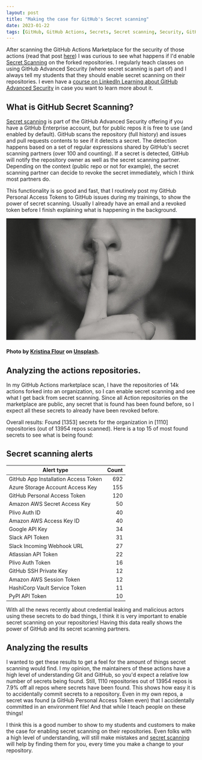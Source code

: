 ```yaml
---
layout: post
title: "Making the case for GitHub's Secret scanning"
date: 2023-01-22
tags: [GitHub, GitHub Actions, Secrets, Secret scanning, Security, GitHub Advanced Security, Advanced Security, DevSecOps]
---
```


After scanning the GitHub Actions Marketplace for the security of those actions (read that post [here](/blog/2022/09/18/Analysing-the-GitHub-marketplace)) I was curious to see what happens if I'd enable [Secret Scanning](https://docs.github.com/en/code-security/secret-scanning/about-secret-scanning) on the forked repositories. I regularly teach classes on using GitHub Advanced Security (where secret scanning is part of) and I always tell my students that they should enable secret scanning on their repositories. I even have a [course on LinkedIn Learning about GitHub Advanced Security](https://www.linkedin.com/learning/github-advanced-security/github-advanced-security?autoplay=true) in case you want to learn more about it.

## What is GitHub Secret Scanning?
[Secret scanning](https://docs.github.com/en/code-security/secret-scanning/about-secret-scanning) is part of the GitHub Advanced Security offering if you have a GitHub Enterprise account, but for public repos it is free to use (and enabled by default). GitHub scans the repository (full history) and issues and pull requests contents to see if it detects a secret. The detection happens based on a set of regular expressions shared by GitHub's secret scanning partners (over 100 and counting). If a secret is detected, GitHub will notify the repository owner as well as the secret scanning partner. Depending on the context (public repo or not for example), the secret scanning partner can decide to revoke the secret immediately, which I think most partners do.

This functionality is so good and fast, that I routinely post my GitHub Personal Access Tokens to GitHub issues during my trainings, to show the power of secret scanning. Usually I already have an email and a revoked token before I finish explaining what is happening in the background.

![Photo of a woman holding her index finger to her mouth in a 'sst' manner](/images/2023/20230122/kristina-flour-BcjdbyKWquw-unsplash.jpg)  
#### Photo by <a href="https://unsplash.com/@tinaflour?utm_source=unsplash&utm_medium=referral&utm_content=creditCopyText">Kristina Flour</a> on <a href="https://unsplash.com/photos/BcjdbyKWquw?utm_source=unsplash&utm_medium=referral&utm_content=creditCopyText">Unsplash</a>.  
  

## Analyzing the actions repositories.
In my GitHub Actions marketplace scan, I have the repositories of 14k actions forked into an organization, so I can enable secret scanning and see what I get back from secret scanning. Since all Action repositories on the marketplace are public, any secret that is found has been found before, so I expect all these secrets to already have been revoked before.

Overall results: Found [1353] secrets for the organization in [1110] repositories (out of 13954 repos scanned). Here is a top 15 of most found secrets to see what is being found:  

## Secret scanning alerts

|Alert type|Count|
|---|---:|
|GitHub App Installation Access Token | 692 |
|Azure Storage Account Access Key | 155 |
|GitHub Personal Access Token | 120 |
|Amazon AWS Secret Access Key | 50 |
|Plivo Auth ID | 40 |
|Amazon AWS Access Key ID | 40 |
|Google API Key | 34 |
|Slack API Token | 31 |
|Slack Incoming Webhook URL | 27 |
|Atlassian API Token | 22 |
|Plivo Auth Token | 16 |
|GitHub SSH Private Key | 12 |
|Amazon AWS Session Token | 12 |
|HashiCorp Vault Service Token | 11 |
|PyPI API Token | 10 |

With all the news recently about credential leaking and malicious actors using these secrets to do bad things, I think it is very important to enable secret scanning on your repositories! Having this data really shows the power of GitHub and its secret scanning partners.

## Analyzing the results
I wanted to get these results to get a feel for the amount of things secret scanning would find. I my opinion, the maintainers of these actions have a high level of understanding Git and GitHub, so you'd expect a relative low number of secrets being found. Still, 1110 repositories out of 13954 repos is 7.9% off all repos where secrets have been found. This shows how easy it is to accidentally commit secrets to a repository. Even in my own repos, a secret was found (a GitHub Personal Access Token even) that I accidentally committed in an environment file! And that while I teach people on these things! 

I think this is a good number to show to my students and customers to make the case for enabling secret scanning on their repositories. Even folks with a high level of understanding, will still make mistakes and [secret scanning](https://docs.github.com/en/code-security/secret-scanning/about-secret-scanning) will help by finding them for you, every time you make a change to your repository.

